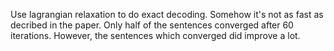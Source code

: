 Use lagrangian relaxation to do exact decoding. Somehow it's not as fast as decribed in the paper. Only half of the sentences converged after 60 iterations.  However, the sentences which converged did improve a lot. 

